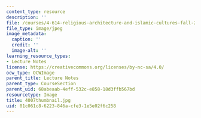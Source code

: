```yaml
---
content_type: resource
description: ''
file: /courses/4-614-religious-architecture-and-islamic-cultures-fall-2002/01c061c86223846acfe31e5e02f6c258_4007thumbnail.jpg
file_type: image/jpeg
image_metadata:
  caption: ''
  credit: ''
  image-alt: ''
learning_resource_types:
- Lecture Notes
license: https://creativecommons.org/licenses/by-nc-sa/4.0/
ocw_type: OCWImage
parent_title: Lecture Notes
parent_type: CourseSection
parent_uid: 68abeaab-4eff-532c-e858-18d3ffb567bd
resourcetype: Image
title: 4007thumbnail.jpg
uid: 01c061c8-6223-846a-cfe3-1e5e02f6c258
---
```

